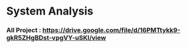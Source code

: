 # System Analysis
### All Project : https://drive.google.com/file/d/16PMTtykk9-gkR5ZHgBDst-vpgVY-uSKl/view
